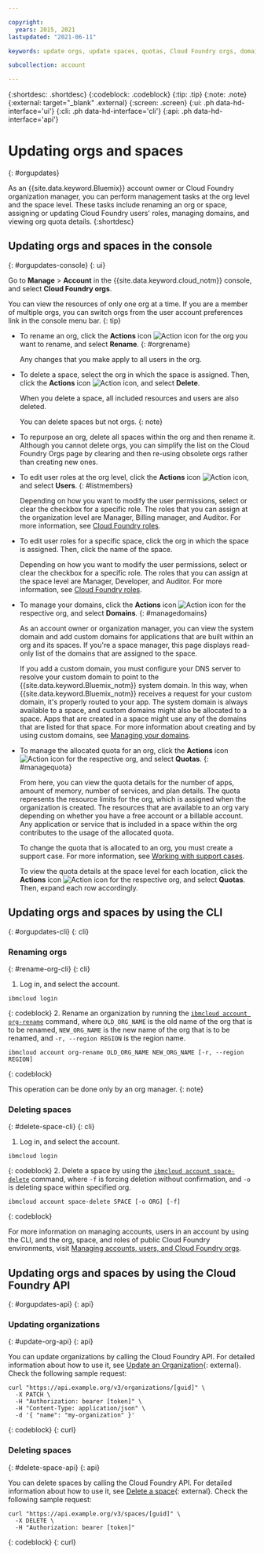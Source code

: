 ```yaml
---

copyright:
  years: 2015, 2021
lastupdated: "2021-06-11"

keywords: update orgs, update spaces, quotas, Cloud Foundry orgs, domains

subcollection: account

---
```


{:shortdesc: .shortdesc}
{:codeblock: .codeblock}
{:tip: .tip}
{:note: .note}
{:external: target="_blank" .external}
{:screen: .screen}
{:ui: .ph data-hd-interface='ui'}
{:cli: .ph data-hd-interface='cli'}
{:api: .ph data-hd-interface='api'}


# Updating orgs and spaces
{: #orgupdates}

As an {{site.data.keyword.Bluemix}} account owner or Cloud Foundry organization manager, you can perform management tasks at the org level and the space level. These tasks include renaming an org or space, assigning or updating Cloud Foundry users' roles, managing domains, and viewing org quota details.
{:shortdesc}

## Updating orgs and spaces in the console
{: #orgupdates-console}
{: ui}

Go to **Manage** > **Account** in the {{site.data.keyword.cloud_notm}} console, and select **Cloud Foundry orgs**.

You can view the resources of only one org at a time. If you are a member of multiple orgs, you can switch orgs from the user account preferences link in the console menu bar.
{: tip}

  * To rename an org, click the **Actions** icon ![Action icon](../icons/action-menu-icon.svg) for the org you want to rename, and select **Rename**.
    {: #orgrename}

    Any changes that you make apply to all users in the org.

  * To delete a space, select the org in which the space is assigned. Then, click the **Actions** icon ![Action icon](../icons/action-menu-icon.svg), and select **Delete**.

    When you delete a space, all included resources and users are also deleted. 
    
    You can delete spaces but not orgs.
    {: note}

  * To repurpose an org, delete all spaces within the org and then rename it. Although you cannot delete orgs, you can simplify the list on the Cloud Foundry Orgs page by clearing and then re-using obsolete orgs rather than creating new ones.

  * To edit user roles at the org level, click the **Actions** icon ![Action icon](../icons/action-menu-icon.svg), and select **Users**.
    {: #listmembers}

    Depending on how you want to modify the user permissions, select or clear the checkbox for a specific role. The roles that you can assign at the organization level are Manager, Billing manager, and Auditor. For more information, see [Cloud Foundry roles](/docs/account?topic=account-cfaccess#cfroles).

  * To edit user roles for a specific space, click the org in which the space is assigned. Then, click the name of the space.

    Depending on how you want to modify the user permissions, select or clear the checkbox for a specific role. The roles that you can assign at the space level are Manager, Developer, and Auditor. For more information, see [Cloud Foundry roles](/docs/account?topic=account-cfaccess#cfroles).

  * To manage your domains, click the **Actions** icon ![Action icon](../icons/action-menu-icon.svg) for the respective org, and select **Domains**.
    {: #managedomains}

    As an account owner or organization manager, you can view the system domain and add custom domains for applications that are built within an org and its spaces. If you're a space manager, this page displays read-only list of the domains that are assigned to the space.

    If you add a custom domain, you must configure your DNS server to resolve your custom domain to point to the {{site.data.keyword.Bluemix_notm}} system domain. In this way, when {{site.data.keyword.Bluemix_notm}} receives a request for your custom domain, it's properly routed to your app. The system domain is always available to a space, and custom domains might also be allocated to a space. Apps that are created in a space might use any of the domains that are listed for that space. For more information about creating and by using custom domains, see [Managing your domains](/docs/apps?topic=apps-update-domain).

  * To manage the allocated quota for an org, click the **Actions** icon ![Action icon](../icons/action-menu-icon.svg) for the respective org, and select **Quotas**.
    {: #managequota}

    From here, you can view the quota details for the number of apps, amount of memory, number of services, and plan details. The quota represents the resource limits for the org, which is assigned when the organization is created. The resources that are available to an org vary depending on whether you have a free account or a billable account. Any application or service that is included in a space within the org contributes to the usage of the allocated quota.

    To change the quota that is allocated to an org, you must create a support case. For more information, see [Working with support cases](/docs/get-support?topic=get-support-open-case).

    To view the quota details at the space level for each location, click the **Actions** icon ![Action icon](../icons/action-menu-icon.svg) for the respective org, and select **Quotas**. Then, expand each row accordingly.
    
## Updating orgs and spaces by using the CLI
{: #orgupdates-cli}
{: cli}

### Renaming orgs
{: #rename-org-cli}
{: cli}

1. Log in, and select the account.

  ```
  ibmcloud login
  ```
  {: codeblock}
2. Rename an organization by running the [`ibmcloud account org-rename`](/docs/cli?topic=cli-ibmcloud_commands_account#ibmcloud_account_org_rename) command, where `OLD_ORG_NAME` is the old name of the org that is to be renamed, `NEW_ORG_NAME` is the new name of the org that is to be renamed, and `-r, --region REGION` is the region name. 

  ```
  ibmcloud account org-rename OLD_ORG_NAME NEW_ORG_NAME [-r, --region REGION]
  ```
  {: codeblock}


This operation can be done only by an org manager.
{: note}

### Deleting spaces
{: #delete-space-cli}
{: cli}

1. Log in, and select the account.

  ```
  ibmcloud login
  ```
  {: codeblock}
2. Delete a space by using the [`ibmcloud account space-delete`](/docs/cli?topic=cli-ibmcloud_commands_account#ibmcloud_account_space_delete) command, where `-f` is forcing deletion without confirmation, and `-o` is deleting space within specified org.

  ```
  ibmcloud account space-delete SPACE [-o ORG] [-f]
  ```
  {: codeblock}

For more information on managing accounts, users in an account by using the CLI, and the org, space, and roles of public Cloud Foundry environments, visit [Managing accounts, users, and Cloud Foundry orgs](https://cloud.ibm.com/docs/cli?topic=cli-ibmcloud_commands_account).

## Updating orgs and spaces by using the Cloud Foundry API
{: #orgupdates-api}
{: api}

### Updating organizations
{: #update-org-api}
{: api}

You can update organizations by calling the Cloud Foundry API. For detailed information about how to use it, see [Update an Organization](http://v3-apidocs.cloudfoundry.org/version/3.97.0/index.html#update-an-organization){: external}. Check the following sample request:

```
curl "https://api.example.org/v3/organizations/[guid]" \
  -X PATCH \
  -H "Authorization: bearer [token]" \
  -H "Content-Type: application/json" \
  -d '{ "name": "my-organization" }'
```
{: codeblock}
{: curl}
    
### Deleting spaces
{: #delete-space-api}
{: api}

You can delete spaces by calling the Cloud Foundry API. For detailed information about how to use it, see [Delete a space](http://v3-apidocs.cloudfoundry.org/version/3.97.0/index.html#delete-a-space){: external}. Check the following sample request:

```
curl "https://api.example.org/v3/spaces/[guid]" \
  -X DELETE \
  -H "Authorization: bearer [token]"
```
{: codeblock}
{: curl}
    
